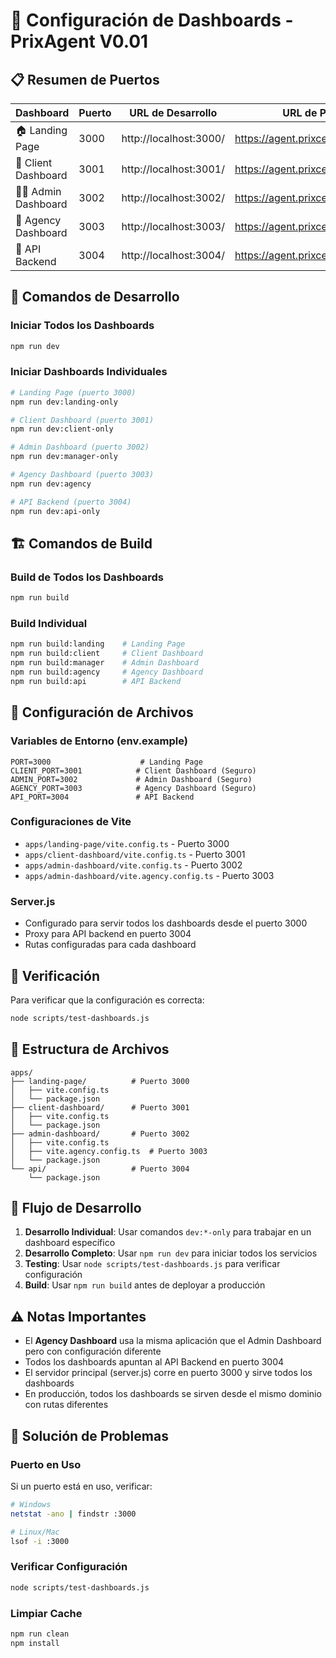 # 🎯 Configuración de Dashboards - PrixAgent V0.01

## 📋 Resumen de Puertos

| Dashboard           | Puerto | URL de Desarrollo      | URL de Producción                      |
| ------------------- | ------ | ---------------------- | -------------------------------------- |
| 🏠 Landing Page     | 3000   | http://localhost:3000/ | https://agent.prixcenter.com/          |
| 📱 Client Dashboard | 3001   | http://localhost:3001/ | https://agent.prixcenter.com/dashboard |
| 👨‍💼 Admin Dashboard  | 3002   | http://localhost:3002/ | https://agent.prixcenter.com/manager   |
| 🏢 Agency Dashboard | 3003   | http://localhost:3003/ | https://agent.prixcenter.com/agency    |
| 📡 API Backend      | 3004   | http://localhost:3004/ | https://agent.prixcenter.com/api/v1    |

## 🚀 Comandos de Desarrollo

### Iniciar Todos los Dashboards

```bash
npm run dev
```

### Iniciar Dashboards Individuales

```bash
# Landing Page (puerto 3000)
npm run dev:landing-only

# Client Dashboard (puerto 3001)
npm run dev:client-only

# Admin Dashboard (puerto 3002)
npm run dev:manager-only

# Agency Dashboard (puerto 3003)
npm run dev:agency

# API Backend (puerto 3004)
npm run dev:api-only
```

## 🏗️ Comandos de Build

### Build de Todos los Dashboards

```bash
npm run build
```

### Build Individual

```bash
npm run build:landing    # Landing Page
npm run build:client     # Client Dashboard
npm run build:manager    # Admin Dashboard
npm run build:agency     # Agency Dashboard
npm run build:api        # API Backend
```

## 🔧 Configuración de Archivos

### Variables de Entorno (env.example)

```env
PORT=3000                    # Landing Page
CLIENT_PORT=3001            # Client Dashboard (Seguro)
ADMIN_PORT=3002             # Admin Dashboard (Seguro)
AGENCY_PORT=3003            # Agency Dashboard (Seguro)
API_PORT=3004               # API Backend
```

### Configuraciones de Vite

- `apps/landing-page/vite.config.ts` - Puerto 3000
- `apps/client-dashboard/vite.config.ts` - Puerto 3001
- `apps/admin-dashboard/vite.config.ts` - Puerto 3002
- `apps/admin-dashboard/vite.agency.config.ts` - Puerto 3003

### Server.js

- Configurado para servir todos los dashboards desde el puerto 3000
- Proxy para API backend en puerto 3004
- Rutas configuradas para cada dashboard

## 🧪 Verificación

Para verificar que la configuración es correcta:

```bash
node scripts/test-dashboards.js
```

## 📁 Estructura de Archivos

```
apps/
├── landing-page/          # Puerto 3000
│   ├── vite.config.ts
│   └── package.json
├── client-dashboard/      # Puerto 3001
│   ├── vite.config.ts
│   └── package.json
├── admin-dashboard/       # Puerto 3002
│   ├── vite.config.ts
│   ├── vite.agency.config.ts  # Puerto 3003
│   └── package.json
└── api/                   # Puerto 3004
    └── package.json
```

## 🔄 Flujo de Desarrollo

1. **Desarrollo Individual**: Usar comandos `dev:*-only` para trabajar en un dashboard específico
2. **Desarrollo Completo**: Usar `npm run dev` para iniciar todos los servicios
3. **Testing**: Usar `node scripts/test-dashboards.js` para verificar configuración
4. **Build**: Usar `npm run build` antes de deployar a producción

## ⚠️ Notas Importantes

- El **Agency Dashboard** usa la misma aplicación que el Admin Dashboard pero con configuración diferente
- Todos los dashboards apuntan al API Backend en puerto 3004
- El servidor principal (server.js) corre en puerto 3000 y sirve todos los dashboards
- En producción, todos los dashboards se sirven desde el mismo dominio con rutas diferentes

## 🐛 Solución de Problemas

### Puerto en Uso

Si un puerto está en uso, verificar:

```bash
# Windows
netstat -ano | findstr :3000

# Linux/Mac
lsof -i :3000
```

### Verificar Configuración

```bash
node scripts/test-dashboards.js
```

### Limpiar Cache

```bash
npm run clean
npm install
```
